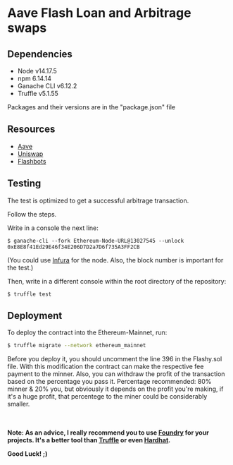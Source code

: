 # Aave Flash Loan and Arbitrage swaps 

## Dependencies

* Node v14.17.5
* npm 6.14.14
* Ganache CLI v6.12.2
* Truffle v5.1.55 

Packages and their versions are in the "package.json" file

## Resources

* [Aave](https://github.com/aave)
* [Uniswap](https://github.com/Uniswap)
* [Flashbots ](https://github.com/flashbots)

## Testing
The test is optimized to get a successful arbitrage transaction. 

Follow the steps.

Write in a console the next line:

```
$ ganache-cli --fork Ethereum-Node-URL@13027545 --unlock 0xE8E8f41Ed29E46f34E206D7D2a7D6f735A3FF2CB 
```
(You could use [Infura](https://www.infura.io/) for the node. Also, the block number is important for the test.)

Then, write in a different console within the root directory of the repository:

```
$ truffle test 
```


## Deployment 

To deploy the contract into the Ethereum-Mainnet, run:

```bash
$ truffle migrate --network ethereum_mainnet
```

Before you deploy it, you should uncomment the line 396 in the Flashy.sol file. 
With this modification the contract can make the respective fee payment to the minner. Also, you can withdraw the profit of the transaction based on the percentage you pass it. Percentage recommended: 80% minner & 20% you, but obviously it depends on the profit you're making, if it's a huge profit, that percentege to the miner could be considerably smaller.
<br />
<br />
<br />

**Note: As an advice, I really recommend you to use [Foundry](https://github.com/foundry-rs/foundry)  for your projects. It's a better tool than [Truffle](https://github.com/trufflesuite/truffle) or even [Hardhat](https://github.com/NomicFoundation/hardhat).**

**Good Luck! ;)**